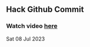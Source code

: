 
 ## Hack Github Commit 
 ### Watch video <a href="https://www.youtube.com">here</a> 
 Sat 08 Jul 2023 
